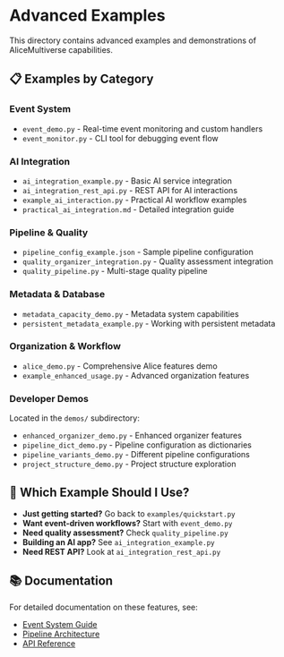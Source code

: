 # Advanced Examples

This directory contains advanced examples and demonstrations of AliceMultiverse capabilities.

## 📋 Examples by Category

### Event System
- `event_demo.py` - Real-time event monitoring and custom handlers
- `event_monitor.py` - CLI tool for debugging event flow

### AI Integration
- `ai_integration_example.py` - Basic AI service integration
- `ai_integration_rest_api.py` - REST API for AI interactions
- `example_ai_interaction.py` - Practical AI workflow examples
- `practical_ai_integration.md` - Detailed integration guide

### Pipeline & Quality
- `pipeline_config_example.json` - Sample pipeline configuration
- `quality_organizer_integration.py` - Quality assessment integration
- `quality_pipeline.py` - Multi-stage quality pipeline

### Metadata & Database
- `metadata_capacity_demo.py` - Metadata system capabilities
- `persistent_metadata_example.py` - Working with persistent metadata

### Organization & Workflow
- `alice_demo.py` - Comprehensive Alice features demo
- `example_enhanced_usage.py` - Advanced organization features

### Developer Demos
Located in the `demos/` subdirectory:
- `enhanced_organizer_demo.py` - Enhanced organizer features
- `pipeline_dict_demo.py` - Pipeline configuration as dictionaries
- `pipeline_variants_demo.py` - Different pipeline configurations
- `project_structure_demo.py` - Project structure exploration

## 🎯 Which Example Should I Use?

- **Just getting started?** Go back to `examples/quickstart.py`
- **Want event-driven workflows?** Start with `event_demo.py`
- **Need quality assessment?** Check `quality_pipeline.py`
- **Building an AI app?** See `ai_integration_example.py`
- **Need REST API?** Look at `ai_integration_rest_api.py`

## 📚 Documentation

For detailed documentation on these features, see:
- [Event System Guide](../../docs/developer/event-system.md)
- [Pipeline Architecture](../../docs/architecture/pipeline-architecture.md)
- [API Reference](../../docs/api/reference/)